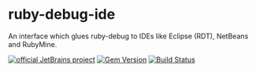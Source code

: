 [gem]: https://rubygems.org/gems/ruby-debug-ide
# ruby-debug-ide
An interface which glues ruby-debug to IDEs like Eclipse (RDT), NetBeans and RubyMine.

[![official JetBrains project](http://jb.gg/badges/official.svg)](https://confluence.jetbrains.com/display/ALL/JetBrains+on+GitHub)
[![Gem Version](https://badge.fury.io/rb/ruby-debug-ide.svg)][gem]
[![Build Status](https://travis-ci.org/ruby-debug/ruby-debug-ide.svg?branch=master)](https://travis-ci.org/ruby-debug/ruby-debug-ide)
